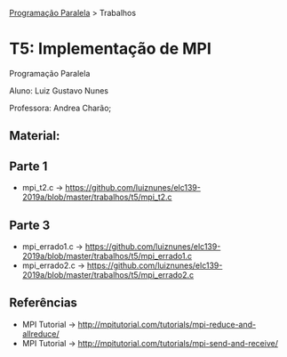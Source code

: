 [Programação Paralela](https://github.com/AndreaInfUFSM/elc139-2019a) > Trabalhos
# T5: Implementação de MPI
Programação Paralela

Aluno: Luiz Gustavo Nunes

Professora: Andrea Charão;

## Material:

## Parte 1
- mpi_t2.c -> https://github.com/luiznunes/elc139-2019a/blob/master/trabalhos/t5/mpi_t2.c

## Parte 3
- mpi_errado1.c -> https://github.com/luiznunes/elc139-2019a/blob/master/trabalhos/t5/mpi_errado1.c
- mpi_errado2.c -> https://github.com/luiznunes/elc139-2019a/blob/master/trabalhos/t5/mpi_errado2.c

## Referências
- MPI Tutorial -> http://mpitutorial.com/tutorials/mpi-reduce-and-allreduce/
- MPI Tutorial -> http://mpitutorial.com/tutorials/mpi-send-and-receive/